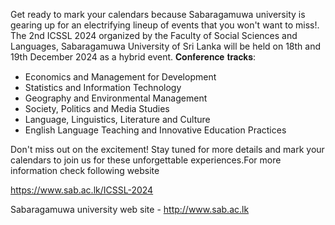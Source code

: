 Get ready to mark your calendars because Sabaragamuwa university is gearing up for an electrifying lineup of events that you won't want to miss!.
The 2nd ICSSL 2024 organized by the Faculty of Social Sciences and Languages, Sabaragamuwa University of Sri Lanka will be held on 18th and 19th December 2024 as a hybrid event. 
 𝐂𝐨𝐧𝐟𝐞𝐫𝐞𝐧𝐜𝐞 𝐭𝐫𝐚𝐜𝐤𝐬:
* Economics and Management for Development
* Statistics and Information Technology
* Geography and Environmental Management
* Society, Politics and Media Studies
* Language, Linguistics, Literature and Culture
* English Language Teaching and Innovative Education Practices
 
 Don't miss out on the excitement! Stay tuned for more details and mark your calendars to join us for these unforgettable experiences.For more information check following website

 https://www.sab.ac.lk/ICSSL-2024

 Sabaragamuwa university web site - http://www.sab.ac.lk
 
